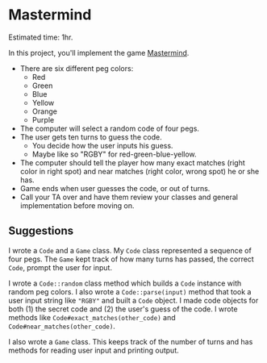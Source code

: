 # Mastermind

Estimated time: 1hr.

In this project, you'll implement the game
[Mastermind][wiki-mastermind].

* There are six different peg colors:
    * Red
    * Green
    * Blue
    * Yellow
    * Orange
    * Purple
* The computer will select a random code of four pegs.
* The user gets ten turns to guess the code.
    * You decide how the user inputs his guess.
    * Maybe like so "RGBY" for red-green-blue-yellow.
* The computer should tell the player how many exact matches (right
  color in right spot) and near matches (right color, wrong spot) he
  or she has.
* Game ends when user guesses the code, or out of turns.
* Call your TA over and have them review your classes and
  general implementation before moving on.

## Suggestions

I wrote a `Code` and a `Game` class. My `Code` class represented a
sequence of four pegs. The `Game` kept track of how many turns has
passed, the correct `Code`, prompt the user for input.

I wrote a `Code::random` class method which builds a `Code` instance
with random peg colors. I also wrote a `Code::parse(input)` method
that took a user input string like `"RGBY"` and built a `Code`
object. I made code objects for both (1) the secret code and (2) the
user's guess of the code. I wrote methods like
`Code#exact_matches(other_code)` and `Code#near_matches(other_code)`.

I also wrote a `Game` class. This keeps track of the number of turns
and has methods for reading user input and printing output.

[wiki-mastermind]: http://en.wikipedia.org/wiki/Mastermind_(game)
